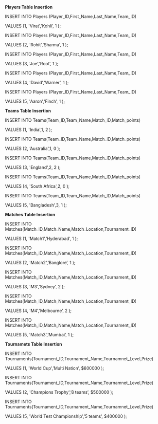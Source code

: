 ﻿**Players Table Insertion**

INSERT INTO Players (Player\_ID,First\_Name,Last\_Name,Team\_ID)

VALUES (1, 'Virat',’Kohli’, 1 );

INSERT INTO Players (Player\_ID,First\_Name,Last\_Name,Team\_ID)

VALUES (2, 'Rohit',’Sharma’, 1 );

INSERT INTO Players (Player\_ID,First\_Name,Last\_Name,Team\_ID)

VALUES (3, 'Joe',’Root’, 1 );

INSERT INTO Players (Player\_ID,First\_Name,Last\_Name,Team\_ID)

VALUES (4, 'David',’Warner’, 1 );

INSERT INTO Players (Player\_ID,First\_Name,Last\_Name,Team\_ID)

VALUES (5, 'Aaron',’Finch’, 1 );



**Teams Table Insertion**

INSERT INTO Teams(Team\_ID,Team\_Name,Match\_ID,Match\_points)

VALUES (1, 'India',1, 2 );

INSERT INTO Teams(Team\_ID,Team\_Name,Match\_ID,Match\_points)

VALUES (2, ‘Australia',1, 0 );

INSERT INTO Teams(Team\_ID,Team\_Name,Match\_ID,Match\_points)

VALUES (3, 'England',2, 2 );

INSERT INTO Teams(Team\_ID,Team\_Name,Match\_ID,Match\_points)

VALUES (4, 'South Africa',2, 0 );

INSERT INTO Teams(Team\_ID,Team\_Name,Match\_ID,Match\_points)

VALUES (5, 'Bangladesh',3, 1 );


**Matches Table Insertion**

INSERT INTO Matches(Match\_ID,Match\_Name,Match\_Location,Tournament\_ID)

VALUES (1, 'Match1',’Hyderabad’, 1 );

INSERT INTO Matches(Match\_ID,Match\_Name,Match\_Location,Tournament\_ID)

VALUES (2, 'Match2',’Banglore’, 1 );

INSERT INTO Matches(Match\_ID,Match\_Name,Match\_Location,Tournament\_ID)

VALUES (3, 'M3',’Sydney’, 2 );

INSERT INTO Matches(Match\_ID,Match\_Name,Match\_Location,Tournament\_ID)

VALUES (4, 'M4',’Melbourne’, 2 );

INSERT INTO Matches(Match\_ID,Match\_Name,Match\_Location,Tournament\_ID)

VALUES (5, 'Match3',’Mumbai’, 1 );



**Tournamets Table Insertion**

INSERT INTO Tournaments(Tournament\_ID,Tournament\_Name,Tournamnet\_Level,Prize)

VALUES (1, 'World Cup',’Multi Nation’, $800000 );

INSERT INTO Tournaments(Tournament\_ID,Tournament\_Name,Tournamnet\_Level,Prize)

VALUES (2, 'Champions Trophy',’8 teams’, $500000 );


INSERT INTO Tournaments(Tournament\_ID,Tournament\_Name,Tournamnet\_Level,Prize)

VALUES (5, 'World Test Championship',’5 teams’, $400000 );





